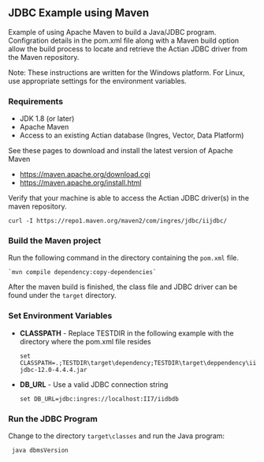 ## JDBC Example using Maven

Example of using Apache Maven to build a Java/JDBC program.
Configration details in the pom.xml file along with a Maven
build option allow the build process to locate and retrieve
the Actian JDBC driver from the Maven repository.

Note: These instructions are written for the Windows platform.
For Linux, use appropriate settings for the environment variables.

### Requirements

 - JDK 1.8 (or later)
 - Apache Maven
 - Access to an existing Actian database (Ingres, Vector, Data Platform)

See these pages to download and install the latest version of Apache Maven

 - https://maven.apache.org/download.cgi
 - https://maven.apache.org/install.html

Verify that your machine is able to access the Actian JDBC driver(s) in the maven repository.

    curl -I https://repo1.maven.org/maven2/com/ingres/jdbc/iijdbc/

### Build the Maven project

Run the following command in the directory containing the `pom.xml` file.

    `mvn compile dependency:copy-dependencies`

After the maven build is finished, the class file and JDBC driver can be found under the `target` directory.

### Set Environment Variables

 - <b>CLASSPATH</b> - Replace TESTDIR in the following example with the directory where the pom.xml file resides

    `set CLASSPATH=.;TESTDIR\target\dependency;TESTDIR\target\deppendency\iijdbc-12.0-4.4.4.jar`

 - <b>DB_URL</b> - Use a valid JDBC connection string

   `set DB_URL=jdbc:ingres://localhost:II7/iidbdb`

### Run the JDBC Program

Change to the directory `target\classes` and run the Java program:

     java dbmsVersion

